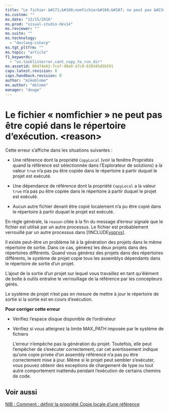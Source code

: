 ```yaml
---
title: "Le fichier &#171;&#160;nomfichier&#160;&#187; ne peut pas &#234;tre copi&#233; dans le r&#233;pertoire d’ex&#233;cution. &lt;reason&gt; | Microsoft Docs"
ms.custom: ""
ms.date: "12/15/2016"
ms.prod: "visual-studio-dev14"
ms.reviewer: ""
ms.suite: ""
ms.technology: 
  - "devlang-csharp"
ms.tgt_pltfrm: ""
ms.topic: "article"
f1_keywords: 
  - "vs.tasklisterror.cant_copy_to_run_dir"
ms.assetid: 80474e62-7cef-48e9-a7c0-820345d5b591
caps.latest.revision: 8
caps.handback.revision: 8
author: "mikeblome"
ms.author: "mblome"
manager: "douge"
---
```

# Le fichier &#171;&#160;nomfichier&#160;&#187; ne peut pas &#234;tre copi&#233; dans le r&#233;pertoire d’ex&#233;cution. &lt;reason&gt;
Cette erreur s’affiche dans les situations suivantes :  
  
-   Une référence dont la propriété `CopyLocal` \(voir la fenêtre Propriétés quand la référence est sélectionnée dans l’Explorateur de solutions\) a la valeur `true` n’a pas pu être copiée dans le répertoire à partir duquel le projet est exécuté.  
  
-   Une dépendance de référence dont la propriété `CopyLocal` a la valeur `true` n’a pas pu être copiée dans le répertoire à partir duquel le projet est exécuté.  
  
-   Aucun autre fichier devant être copié localement n’a pu être copié dans le répertoire à partir duquel le projet est exécuté.  
  
 En règle générale, la `reason` citée à la fin du message d’erreur signale que le fichier est utilisé par un autre processus. Le fichier est probablement verrouillé par un autre processus dans [!INCLUDE[vsprvs](../code-quality/includes/vsprvs_md.md)].  
  
 Il existe peut\-être un problème lié à la génération des projets dans le même répertoire de sortie. Dans ce cas, générez les deux projets dans des répertoires différents. Quand vous générez des projets dans des répertoires différents, le système de projet copie tous les assemblys dépendants dans le répertoire de sortie d’un projet.  
  
 L’ajout de la sortie d’un projet sur lequel vous travaillez en tant qu’élément de boîte à outils entraîne le verrouillage de la référence par les concepteurs gérés.  
  
 Le système de projet n’est pas en mesure de mettre à jour le répertoire de sortie si la sortie est en cours d’exécution.  
  
 **Pour corriger cette erreur**  
  
-   Vérifiez l’espace disque disponible de l’ordinateur  
  
-   Vérifiez si vous atteignez la limite MAX\_PATH imposée par le système de fichiers  
  
     L’erreur n’empêche pas la génération du projet. Toutefois, elle peut l’empêcher de s’exécuter correctement, car cet avertissement indique qu’une copie privée d’un assembly référencé n’a pas pu être correctement mise à jour. Même si le projet peut sembler s’exécuter, vous pouvez obtenir des exceptions de chargement de type ou tout autre comportement inattendu pendant l’exécution de certains chemins de code.  
  
## Voir aussi  
 [NIB : Comment : définir la propriété Copie locale d’une référence](http://msdn.microsoft.com/fr-fr/dfe2ba13-f27f-4356-a481-ea67d5acacbd)
